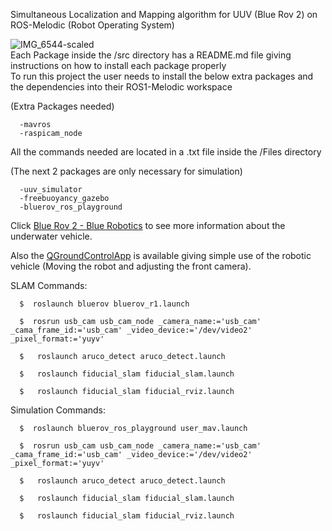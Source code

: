 Simultaneous Localization and Mapping algorithm for UUV (Blue Rov 2) on ROS-Melodic (Robot Operating System)  

  ![IMG_6544-scaled](https://github.com/user-attachments/assets/ac39478d-ba15-4728-8635-981c3f6bfbec)  
Each Package inside the /src directory has a README.md file giving instructions on how to install each package properly  
To run this project the user needs to install the below extra packages and the dependencies into their ROS1-Melodic workspace

  (Extra Packages needed)  
  
      -mavros
      -raspicam_node

  All the commands needed are located in a .txt file inside the /Files directory 

  (The next 2 packages are only necessary for simulation)  
    
      -uuv_simulator  
      -freebuoyancy_gazebo   
      -bluerov_ros_playground
    

Click [Blue Rov 2 - Blue Robotics]([quora.com/profile/Ashish-Kulkarni-100](https://bluerobotics.com/store/rov/bluerov2/)) to see more information about the underwater vehicle.  
  
Also the [QGroundControlApp]([quora.com/profile/Ashish-Kulkarni-100]([https://bluerobotics.com/store/rov/bluerov2/](https://docs.qgroundcontrol.com/master/en/qgc-user-guide/getting_started/download_and_install.html))) is available giving simple use of the robotic vehicle (Moving the robot and adjusting the front camera).

SLAM Commands:
    
      $  roslaunch bluerov bluerov_r1.launch

      $  rosrun usb_cam usb_cam_node _camera_name:='usb_cam' _cama_frame_id:='usb_cam' _video_device:='/dev/video2' _pixel_format:='yuyv'
      
      $   roslaunch aruco_detect aruco_detect.launch
      
      $   roslaunch fiducial_slam fiducial_slam.launch
      
      $   roslaunch fiducial_slam fiducial_rviz.launch
      
Simulation Commands:

      $  roslaunch bluerov_ros_playground user_mav.launch

      $  rosrun usb_cam usb_cam_node _camera_name:='usb_cam' _cama_frame_id:='usb_cam' _video_device:='/dev/video2' _pixel_format:='yuyv'
      
      $   roslaunch aruco_detect aruco_detect.launch
      
      $   roslaunch fiducial_slam fiducial_slam.launch
      
      $   roslaunch fiducial_slam fiducial_rviz.launch
